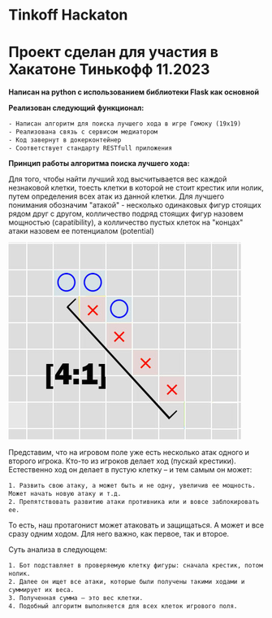 # Tinkoff Hackaton
# Проект сделан для участия в Хакатоне Тинькофф 11.2023
**Написан на python с использованием библиотеки Flask как основной**

**Реализован следующий функционал:**

    - Написан алгоритм для поиска лучшего хода в игре Гомоку (19х19)
    - Реализована связь с сервисом медиатором
    - Код завернут в докерконтейнер
    - Соответствует стандарту RESTfull приложения

**Принцип работы алгоритма поиска лучшего хода:**

Для того, чтобы найти лучший ход высчитывается вес каждой незнаковой клетки, тоесть клетки в которой не стоит крестик или нолик, путем определения всех атак из данной клетки. Для лучшего понимания обозначим "атакой" - несколько одинаковых фигур стоящих рядом друг с другом, колличество подряд стоящих фигур назовем мощностью (capatibility), а колличество пустых клеток на "концах" атаки назовем ее потенциалом (potential)
    
![Alt text](images/image.png)

Представим, что на игровом поле уже есть несколько атак одного и второго игрока. Кто-то из игроков делает ход (пускай крестики). Естественно ход он делает в пустую клетку – и тем самым он может:

    1. Развить свою атаку, а может быть и не одну, увеличив ее мощность. Может начать новую атаку и т.д.
    2. Препятствовать развитию атаки противника или и вовсе заблокировать ее.

То есть, наш протагонист может атаковать и защищаться. А может и все сразу одним ходом. Для него важно, как первое, так и второе.

Суть анализа в следующем:

    1. Бот подставляет в проверяемую клетку фигуры: сначала крестик, потом нолик.
    2. Далее он ищет все атаки, которые были получены такими ходами и суммирует их веса.
    3. Полученная сумма – это вес клетки.
    4. Подобный алгоритм выполняется для всех клеток игрового поля.
    
